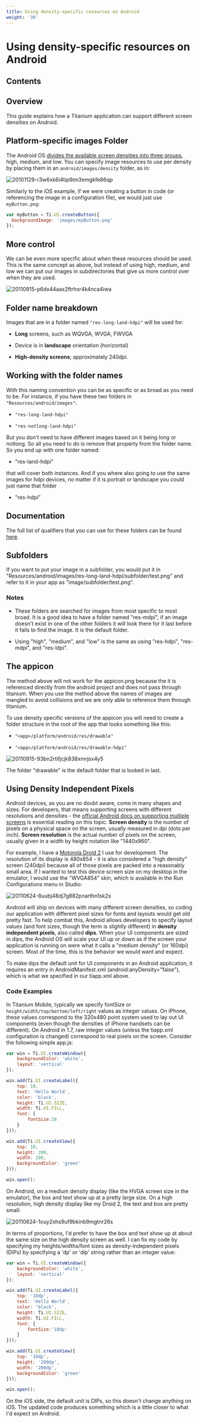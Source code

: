 ```yaml
---
title: Using density-specific resources on Android
weight: '30'
---
```


# Using density-specific resources on Android

## Contents

## Overview

This guide explains how a Titanium application can support different screen densities on Android.

## Platform-specific images Folder

The Android OS [divides the available screen densities into three groups](http://developer.android.com/guide/practices/screens_support.html), high, medium, and low. You can specify image resources to use per density by placing them in an `android/images/density` folder, as in:

![20101129-r3w6xk6i4tip9im3emgkfe86qp](./20101129-r3w6xk6i4tip9im3emgkfe86qp.png)

Similarly to the iOS example, if we were creating a button in code (or referencing the image in a configuration file), we would just use `myButton.png`:

```javascript
var myButton = Ti.UI.createButton({
  backgroundImage: 'images/myButton.png'
});
```

## More control

We can be even more specific about when these resources should be used. This is the same concept as above, but instead of using high, medium, and low we can put our images in subdirectories that give us more control over when they are used.

![20110915-p6dx44aax2ftrhxr4k4nca4iwa](./20110915-p6dx44aax2ftrhxr4k4nca4iwa.jpg)

## Folder name breakdown

Images that are in a folder named `"res-long-land-hdpi"` will be used for:

* **Long** screens, such as WQVGA, WVGA, FWVGA

* Device is in **landscape** orientation (horizontal)

* **High-density screens**; approximately 240dpi.

## Working with the folder names

With this naming convention you can be as specific or as broad as you need to be.
For instance, if you have these two folders in `"Resources/android/images"`:

* `"res-long-land-hdpi"`

* `"res-notlong-land-hdpi"`

But you don't need to have different images based on it being long or notlong. So all you need to do is remove that property from the folder name. So you end up with one folder named:

* "res-land-hdpi"

that will cover both instances. And if you where also going to use the same images for hdpi devices, no matter if it is portrait or landscape you could just name that folder

* "res-hdpi"

## Documentation

The full list of qualifiers that you can use for these folders can be found [here](http://developer.android.com/guide/topics/resources/providing-resources.html).

## Subfolders

If you want to put your image in a subfolder, you would put it in "Resources/android/images/res-long-land-hdpi/subfolder/test.png" and refer to it in your app as "image/subfolder/test.png".

### Notes

* These folders are searched for images from most specific to most broad. It is a good idea to have a folder named "res-mdpi", if an image doesn't exist in one of the other folders it will look there for it last before it fails to find the image. It is the default folder.

* Using "high", "medium", and "low" is the same as using "res-hdpi", "res-mdpi", and "res-ldpi".

## The appicon

The method above will not work for the appicon.png because the it is referenced directly from the android project and does not pass through titanium. When you use the method above the names of images are mangled to avoid collisions and we are only able to reference them through titanium.

To use density specific versions of the appicon you will need to create a folder structure in the root of the app that looks something like this:

* `"<app>/platform/android/res/drawable"`

* `"<app>/platform/android/res/drawable-hdpi"`

![20110915-93bn2rtifjcjk838xmrjsx4y5](./20110915-93bn2rtifjcjk838xmrjsx4y5.jpg)

The folder "drawable" is the default folder that is looked in last.

## Using Density Independent Pixels

Android devices, as you are no doubt aware, come in many shapes and sizes. For developers, that means supporting screens with different resolutions and densities - the [official Android docs on supporting multiple screens](http://developer.android.com/guide/practices/screens_support.html) is essential reading on this topic. **Screen density** is the number of pixels on a physical space on the screen, usually measured in dpi (dots per inch). **Screen resolution** is the actual number of pixels on the screen, usually given in a width by height notation like "1440x960".

For example, I have a [Motorola Droid 2](http://developer.motorola.com/products/droid2/) I use for development. The resolution of its display is 480x854 - it is also considered a "high density" screen (240dpi) because all of those pixels are packed into a reasonably small area. If I wanted to test this device screen size on my desktop in the emulator, I would use the "WVGA854" skin, which is available in the Run Configurations menu in Studio:

![20110624-8uubj48dj7g882pnarthn1sk2s](./20110624-8uubj48dj7g882pnarthn1sk2s.jpg)

Android will ship on devices with many different screen densities, so coding our application with different pixel sizes for fonts and layouts would get old pretty fast. To help combat this, Android allows developers to specify layout values (and font sizes, though the term is slightly different) in **density independent pixels**, also called **dips**. When your UI components are sized in dips, the Android OS will scale your UI up or down as if the screen your application is running on were what it calls a "medium density" (or 160dpi) screen. Most of the time, this is the behavior we would want and expect.

To make dips the default unit for UI components in an Android application, it requires an entry in AndroidManifest.xml (android:anyDensity="false"), which is what we specified in our tiapp.xml above.

### Code Examples

In Titanium Mobile, typically we specify fontSize or `height/width/top/bottom/left/right` values as integer values. On iPhone, these values correspond to the 320x480 point system used to lay out UI components (even though the densities of iPhone handsets can be different). On Android in 1.7, raw integer values (unless the tiapp.xml configuration is changed) correspond to real pixels on the screen. Consider the following simple app.js:

```javascript
var win = Ti.UI.createWindow({
    backgroundColor: 'white',
    layout: 'vertical'
});

win.add(Ti.UI.createLabel({
    top: 10,
    text: 'Hello World',
    color: 'black',
    height: Ti.UI.SIZE,
    width: Ti.UI.FILL,
    font: {
        fontSize:18
    }
}));

win.add(Ti.UI.createView({
    top: 10,
    height: 200,
    width: 200,
    backgroundColor: 'green'
}));

win.open();
```

On Android, on a medium density display (like the HVGA screen size in the emulator), the box and text show up at a pretty large size. On a high resolution, high density display like my Droid 2, the text and box are pretty small:

![20110624-1cuy2xhs9uf9bkinb9mgtnr26s](./20110624-1cuy2xhs9uf9bkinb9mgtnr26s.jpg)

In terms of proportions, I'd prefer to have the box and text show up at about the same size on the high density screen as well. I can fix my code by specifying my heights/widths/font sizes as density-independent pixels (DIPs) by specifying a 'dp' or 'dip' string rather than an integer value:

```javascript
var win = Ti.UI.createWindow({
    backgroundColor: 'white',
    layout: 'vertical'
});

win.add(Ti.UI.createLabel({
    top: '10dp',
    text: 'Hello World',
    color: 'black',
    height: Ti.UI.SIZE,
    width: Ti.UI.FILL,
    font: {
        fontSize:'18dp'
    }
}));

win.add(Ti.UI.createView({
    top: '10dp',
    height: '200dp',
    width: '200dp',
    backgroundColor: 'green'
}));

win.open();
```

On the iOS side, the default unit is DIPs, so this doesn't change anything on iOS. The updated code produces something which is a little closer to what I'd expect on Android.
